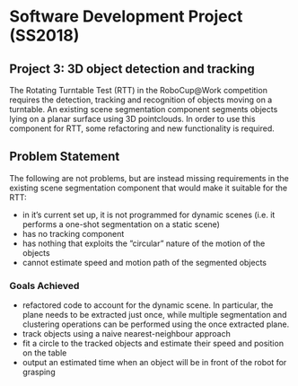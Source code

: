 # Software Development Project (SS2018)

## Project 3: 3D object detection and tracking

The Rotating Turntable Test (RTT) in the RoboCup@Work competition requires the detection, tracking and recognition of objects moving on a turntable. An existing scene segmentation component segments objects lying on a planar surface using 3D pointclouds. In order to use this component for RTT, some refactoring and new functionality is required.

## Problem Statement

The following are not problems, but are instead missing requirements in the existing scene segmentation component that would make it suitable for the RTT:

* in it’s current set up, it is not programmed for dynamic scenes (i.e. it performs a one-shot segmentation on a static scene)
* has no tracking component
* has nothing that exploits the ”circular” nature of the motion of the objects
* cannot estimate speed and motion path of the segmented objects

### Goals Achieved

* refactored code to account for the dynamic scene. In particular, the plane needs to be extracted just once, while multiple segmentation and clustering operations can be performed using the once extracted plane.
* track objects using a naive nearest-neighbour approach
* fit a circle to the tracked objects and estimate their speed and position on the table
* output an estimated time when an object will be in front of the robot for grasping
